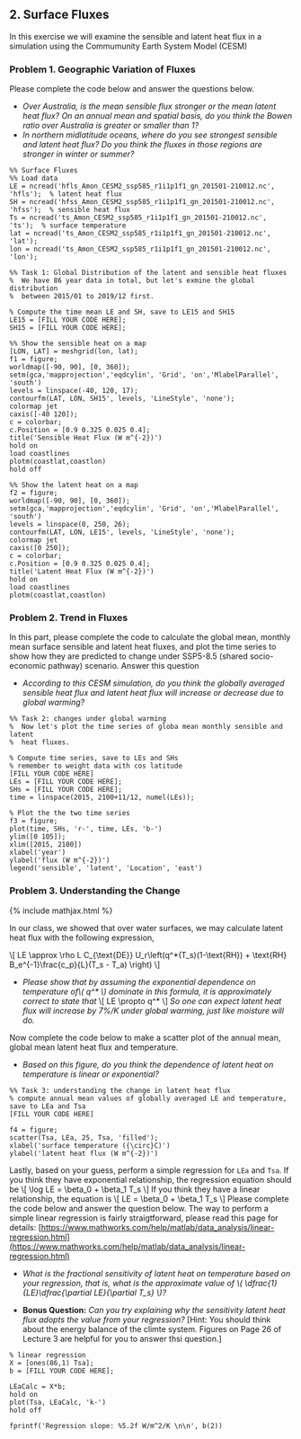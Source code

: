 ## 2. Surface Fluxes

In this exercise we will examine the sensible and latent heat flux in a simulation using the Commumunity Earth System Model (CESM)

### Problem 1. Geographic Variation of Fluxes

Please complete the code below and answer the questions below.
* _Over Australia, is the mean sensible flux stronger or the mean latent heat flux? On an annual mean and spatial basis, do you think the Bowen ratio over Australia is greater or smaller than 1?_
* _In northern midlatitude oceans, where do you see strongest sensible and latent heat flux? Do you think the fluxes in those regions are stronger in winter or summer?_

```
%% Surface Fluxes
%% Load data
LE = ncread('hfls_Amon_CESM2_ssp585_r1i1p1f1_gn_201501-210012.nc', 'hfls');  % latent heat flux
SH = ncread('hfss_Amon_CESM2_ssp585_r1i1p1f1_gn_201501-210012.nc', 'hfss');  % sensible heat flux
Ts = ncread('ts_Amon_CESM2_ssp585_r1i1p1f1_gn_201501-210012.nc', 'ts');  % surface temperature
lat = ncread('ts_Amon_CESM2_ssp585_r1i1p1f1_gn_201501-210012.nc', 'lat');
lon = ncread('ts_Amon_CESM2_ssp585_r1i1p1f1_gn_201501-210012.nc', 'lon');

%% Task 1: Global Distribution of the latent and sensible heat fluxes
%  We have 86 year data in total, but let's exmine the global distribution 
%  between 2015/01 to 2019/12 first.

% Compute the time mean LE and SH, save to LE15 and SH15
LE15 = [FILL YOUR CODE HERE];
SH15 = [FILL YOUR CODE HERE];

%% Show the sensible heat on a map
[LON, LAT] = meshgrid(lon, lat);
f1 = figure;
worldmap([-90, 90], [0, 360]);
setm(gca,'mapprojection','eqdcylin', 'Grid', 'on','MlabelParallel', 'south')
levels = linspace(-40, 120, 17);
contourfm(LAT, LON, SH15', levels, 'LineStyle', 'none');
colormap jet
caxis([-40 120]);
c = colorbar;
c.Position = [0.9 0.325 0.025 0.4];
title('Sensible Heat Flux (W m^{-2})')
hold on
load coastlines
plotm(coastlat,coastlon)
hold off

%% Show the latent heat on a map
f2 = figure;
worldmap([-90, 90], [0, 360]);
setm(gca,'mapprojection','eqdcylin', 'Grid', 'on','MlabelParallel', 'south')
levels = linspace(0, 250, 26);
contourfm(LAT, LON, LE15', levels, 'LineStyle', 'none');
colormap jet
caxis([0 250]);
c = colorbar;
c.Position = [0.9 0.325 0.025 0.4];
title('Latent Heat Flux (W m^{-2})')
hold on
load coastlines
plotm(coastlat,coastlon)
```

### Problem 2. Trend in Fluxes

In this part, please complete the code to calculate the global mean, monthly mean surface sensible and latent heat fluxes, and plot the time series to show how they are predicted to change under SSP5-8.5 (shared socio-economic pathway) scenario. Answer this question
* _According to this CESM simulation, do you think the globally averaged sensible heat flux and latent heat flux will increase or decrease due to global warming?_

```
%% Task 2: changes under global warming
%  Now let's plot the time series of globa mean monthly sensible and latent
%  heat fluxes.

% Compute time series, save to LEs and SHs
% remember to weight data with cos latitude
[FILL YOUR CODE HERE]
LEs = [FILL YOUR CODE HERE];
SHs = [FILL YOUR CODE HERE];
time = linspace(2015, 2100+11/12, numel(LEs));

% Plot the the two time series
f3 = figure;
plot(time, SHs, 'r-', time, LEs, 'b-')
ylim([0 105]);
xlim([2015, 2100])
xlabel('year')
ylabel('flux (W m^{-2})')
legend('sensible', 'latent', 'Location', 'east')
```

### Problem 3. Understanding the Change
{% include mathjax.html %}

In our class, we showed that over water surfaces, we may calculate latent heat flux with the following expression,

\\[
    LE \approx \rho L C_{\text{DE}} U_r\left(q^*(T_s)(1-\text{RH}) + \text{RH} B_e^{-1}\frac{c_p}{L}(T_s - T_a)  \right)
\\]

* _Please show that by assuming the exponential dependence on temperature of\\( q^* \\) dominate in this formula, it is approximately correct to state that_
\\[
LE \propto q^*
\\]
_So one can expect latent heat flux will increase by 7%/K under global warming, just like moisture will do._


Now complete the code below to make a scatter plot of the annual mean, global mean latent heat flux and temperature. 

* _Based on this figure, do you think the dependence of latent heat on temperature is linear or exponential?_

```
%% Task 3: understanding the change in latent heat flux
% compute annual mean values of globally averaged LE and temperature, save to LEa and Tsa
[FILL YOUR CODE HERE]

f4 = figure;
scatter(Tsa, LEa, 25, Tsa, 'filled');
xlabel('surface temperature ({\circ}C)')
ylabel('latent heat flux (W m^{-2})')
```

Lastly, based on your guess, perform a simple regression for `LEa` and `Tsa`. If you think they have exponential relationship, the regression equation should be
\\[
\log LE = \beta_0 + \beta_1 T_s
\\]
If you think they have a linear relationship, the equation is
\\[
LE = \beta_0 + \beta_1 T_s
\\]
Please complete the code below and answer the question below. The way to perform a simple linear regression is fairly straigtforward, please read this page for details: [https://www.mathworks.com/help/matlab/data_analysis/linear-regression.html](https://www.mathworks.com/help/matlab/data_analysis/linear-regression.html)

* _What is the fractional sensitivity of latent heat on temperature based on your regression, that is, what is the approximate value of \\( \dfrac{1}{LE}\dfrac{\partial LE}{\partial T_s} \\)?_

* **Bonus Question:** _Can you try explaining why the sensitivity latent heat flux adopts the value from your regression?_  \[Hint: You should think about the energy balance of the climte system. Figures on Page 26 of Lecture 3 are helpful for you to answer thsi question.\]

```
% linear regression
X = [ones(86,1) Tsa];
b = [FILL YOUR CODE HERE];

LEaCalc = X*b;
hold on
plot(Tsa, LEaCalc, 'k-')
hold off

fprintf('Regression slope: %5.2f W/m^2/K \n\n', b(2))
```



